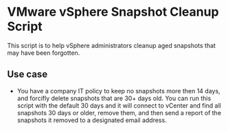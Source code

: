 # VMware vSphere Snapshot Cleanup Script

This script is to help vSphere administrators cleanup aged snapshots that may have been forgotten.

## Use case

- You have a company IT policy to keep no snapshots more then 14 days, and forcifly delete snapshots that are 30+ days old.  You can run this script with the default 30 days and it will connect to vCenter and find all snapshots 30 days or older, remove them, and then send a report of the snapshots it removed to a designated email address.
